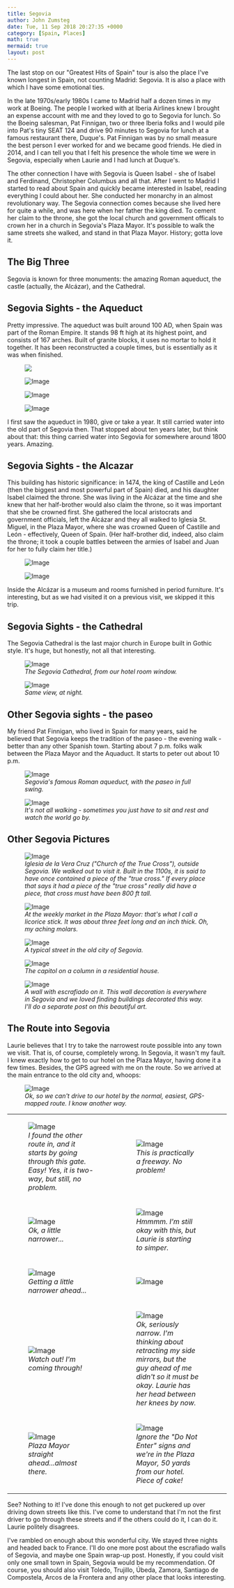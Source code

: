 ```yaml
---
title: Segovia
author: John Zumsteg
date: Tue, 11 Sep 2018 20:27:35 +0000
category: [Spain, Places]
math: true
mermaid: true
layout: post
---
```

The last stop on our "Greatest Hits of Spain" tour is also the place I've known longest in Spain, not counting Madrid: Segovia. It is also a place with which I have some emotional ties.

In the late 1970s/early 1980s I came to Madrid half a dozen times in my work at Boeing. The people I worked with at Iberia Airlines knew I brought an expense account with me and they loved to go to Segovia for lunch. So the Boeing salesman, Pat Finnigan, two or three Iberia folks and I would pile into Pat's tiny SEAT 124 and drive 90 minutes to Segovia for lunch at a famous restaurant there, Duque's. Pat Finnigan was by no small measure the best person I ever worked for and we became good friends. He died in 2014, and I can tell you that I felt his presence the whole time we were in Segovia, especially when Laurie and I had lunch at Duque's.

The other connection I have with Segovia is Queen Isabel - she of Isabel and Ferdinand, Christopher Columbus and all that. After I went to Madrid I started to read about Spain and quickly became interested in Isabel, reading everything I could about her. She conducted her monarchy in an almost revolutionary way. The Segovia connection comes because she lived here for quite a while, and was here when her father the king died. To cement her claim to the throne, she got the local church and government officals to crown her in a church in Segovia's Plaza Mayor. It's possible to walk the same streets she walked, and stand in that Plaza Mayor. History; gotta love it.
<h2>The Big Three</h2>
Segovia is known for three monuments: the amazing Roman aqueduct, the castle (actually, the Alcázar), and the Cathedral.
<h2>Segovia Sights - the Aqueduct</h2>  

Pretty impressive. The aqueduct was built around 100 AD, when Spain was part of the Roman Empire. It stands 98 ft high at its highest point, and consists of 167 arches. Built of granite blocks, it uses no mortar to hold it together. It has been reconstructed a couple times, but is essentially as it was when finished.

<figure>
	<img class = "landscape" src = "{{ "/assets/images/2018/09/DSC07767.jpg" | prepend: site.baseurl  }}"/>
	<figcaption></figcaption>
</figure>

 <figure class = "portrait">
	<img class = "portrait" src="{{"/assets/images/2018/09/DSC07787.jpg" | prepend: site.baseurl  }}" alt="Image" />
	<figcaption></figcaption>
</figure>

 <figure class = "landscape">
	<img class = "landscape" src="{{ "/assets/images/2018/09/DSC07794.jpg" | prepend: site.baseurl  }}" alt="Image" />
	<figcaption></figcaption>
</figure>

 <figure class = "landscape">
	<img class = "landscape" src="{{ "/assets/images/2018/09/DSC07799.jpg" | prepend: site.baseurl  }}" alt="Image" />
	<figcaption></figcaption>
</figure>

I first saw the aqueduct in 1980, give or take a year. It still carried water into the old part of Segovia then. That stopped about ten years later, but think about that: this thing carried water into Segovia for somewhere around 1800 years. Amazing.
<h2>Segovia Sights - the Alcazar</h2>
This building has historic significance: in 1474, the king of Castille and León (then the biggest and most powerful part of Spain) died, and his daughter Isabel claimed the throne. She was living in the Alcázar at the time and she knew that her half-brother would also claim the throne, so it was important that she be crowned first. She gathered the local aristocrats and government officials, left the Alcázar and they all walked to Iglesia St. Miguel, in the Plaza Mayor, where she was crowned Queen of Castille and León - effectively, Queen of Spain. (Her half-brother did, indeed, also claim the throne; it took a couple battles between the armies of Isabel and Juan for her to fully claim her title.)

<figure>
	<img class = "portrait" src="{{"/assets/images/2018/09/DSC05514.jpg" | prepend: site.baseurl  }}" alt="Image" />
	<figcaption></figcaption>
</figure>

<figure class = "landscape">
	<img class = "landscape" src="{{"/assets/images/2018/09/DSC05516-1.jpg" | prepend: site.baseurl  }}" alt="Image" />
	<figcaption></figcaption>
</figure>


Inside the Alcázar is a museum and rooms furnished in period furniture. It's interesting, but as we had visited it on a previous visit, we skipped it this trip.
<h2>Segovia Sights - the Cathedral</h2>
The Segovia Cathedral is the last major church in Europe built in Gothic style. It's huge, but honestly, not all that interesting.

<figure class = "landscape">
	<img class = "landscape" src="{{"/assets/images/2018/09/DSC05469.jpg" | prepend: site.baseurl  }}" alt="Image" />
	<figcaption><em>The Segovia Cathedral, from our hotel room window.</em></figcaption>
</figure>

<figure>
	<img class = "landscape" src="{{"/assets/images/2018/09/DSC06760.jpg" | prepend: site.baseurl  }}" alt="Image" />
	<figcaption><em>Same view, at night.</em></figcaption>
</figure>

<h2>Other Segovia sights - the paseo</h2>
My friend Pat Finnigan, who lived in Spain for many years, said he believed that Segovia keeps the tradition of the paseo - the evening walk - better than any other Spanish town. Starting about 7 p.m. folks walk between the Plaza Mayor and the Aquaduct. It starts to peter out about 10 p.m.

<figure class = "portrait">
	<img class = "portrait" src="{{"/assets/images/2018/09/DSC05458.jpg" | prepend: site.baseurl  }}" alt="Image" />
	<figcaption><em>Segovia's famous Roman aqueduct, with the paseo in full swing.</em></figcaption>
</figure>



<figure class = "landscape">
	<img class = "landscape" src="{{"/assets/images/2018/09/DSC05466.jpg" | prepend: site.baseurl  }}" alt="Image" />
	<figcaption><em>It's not all walking - sometimes you just have to sit and rest and watch the world go by.</em></figcaption>
</figure>


<h2>Other Segovia Pictures</h2>
<figure class = "landscape">
	<img class = "landscape" src="{{"/assets/images/2018/09/DSC05515.jpg" | prepend: site.baseurl  }}" alt="Image" />
	<figcaption><em>Iglesia de la Vera Cruz ("Church of the True Cross"), outside Segovia. We walked out to visit it. Built in the 1100s, it is said to have once contained a piece of the "true cross." If every place that says it had a piece of the "true cross" really did have a piece, that cross must have been 800 ft tall.</em></figcaption>
</figure>



<figure class = "portrait">
	<img class = "portrait" src="{{"/assets/images/2018/09/DSC06806.jpg" | prepend: site.baseurl  }}" alt="Image" />
	<figcaption><em>At the weekly market in the Plaza Mayor: that's what I call a licorice stick. It was about three feet long and an inch thick. Oh, my aching molars.</em></figcaption>
</figure>



<figure class = "portrait">
	<img class = "portrait" src="{{"/assets/images/2018/09/DSC06844.jpg" | prepend: site.baseurl  }}" alt="Image" />
	<figcaption><em>A typical street in the old city of Segovia.</em></figcaption>
</figure>



<figure class = "landscape">
	<img class = "landscape" src="{{"/assets/images/2018/09/DSC06851.jpg" | prepend: site.baseurl  }}" alt="Image" />
	<figcaption><em>The capitol on a column in a residential house.</em></figcaption>
</figure>



<figure class = "landscape">
	<img class = "landscape" src="{{"/assets/images/2018/09/DSC06863.jpg" | prepend: site.baseurl  }}" alt="Image" />
	<figcaption><em>A wall with escrafiado on it. This wall decoration is everywhere in Segovia and we loved finding buildings decorated this way. I'll do a separate post on this beautiful art.</em></figcaption>
</figure>


<h2>The Route into Segovia</h2>
Laurie believes that I try to take the narrowest route possible into any town we visit. That is, of course, completely wrong. In Segovia, it wasn't my fault. I knew exactly how to get to our hotel on the Plaza Mayor, having done it a few times. Besides, the GPS agreed with me on the route. So we arrived at the main entrance to the old city and, whoops:

<figure class = "portrait">
	<img class = "portrait" src="{{"/assets/images/2018/09/DSC05463.jpg" | prepend: site.baseurl  }}" alt="Image" />
	<figcaption><em>Ok, so we can't drive to our hotel by the normal, easiest, GPS-mapped route. I know another way.</em></figcaption>
</figure>


<table>
<tbody>
<tr>
<td>

<figure class = "portrait-two-column-table">
	<img src="{{"/assets/images/2018/09/DSC05542.jpg" | prepend: site.baseurl  }}" alt="Image" />
	<figcaption><em>I found the other route in, and it starts by going through this gate. Easy! Yes, it is two-way, but still, no problem.</em></figcaption>
</figure>

</td>
<td>

<figure class = "portrait-two-column-table">
	<img src="{{"/assets/images/2018/09/DSC05545.jpg" | prepend: site.baseurl  }}" alt="Image" />
	<figcaption><em>This is practically a freeway. No problem!</em></figcaption>
</figure>

</td>
<td></td>
</tr>
<tr>
<td>

<figure class = "portrait-two-column-table">
	<img src="{{"/assets/images/2018/09/DSC05549.jpg" | prepend: site.baseurl  }}" alt="Image" />
	<figcaption><em>Ok, a little narrower...</em></figcaption>
</figure>

</td>
<td>

<figure class = "portrait-two-column-table">
	<img src="{{"/assets/images/2018/09/DSC05551.jpg" | prepend: site.baseurl  }}" alt="Image" />
	<figcaption><em>Hmmmm. I'm still okay with this, but Laurie is starting to simper.</em></figcaption>
</figure>

</td>
</tr>
<tr>
<td>

<figure class = "portrait-two-column-table">
	<img src="{{"/assets/images/2018/09/DSC05554.jpg" | prepend: site.baseurl  }}" alt="Image" />
	<figcaption><em>Getting a little narrower ahead...</em></figcaption>
</figure>

</td>
<td><figure class = "portrait-two-column-table">
	<img src="{{"/assets/images/2018/09/DSC05555.jpg" | prepend: site.baseurl  }}" alt="Image" />
	<figcaption></figcaption>
</figure>

</td>
</tr>
<tr>
<td>

<figure class = "portrait-two-column-table">
	<img src="{{"/assets/images/2018/09/DSC05556.jpg" | prepend: site.baseurl  }}" alt="Image" />
	<figcaption><em>Watch out! I'm coming through!</em></figcaption>
</figure>

</td>
<td>

<figure class = "portrait-two-column-table">
	<img src="{{"/assets/images/2018/09/DSC05560.jpg" | prepend: site.baseurl  }}" alt="Image" />
	<figcaption><em>Ok, seriously narrow. I'm thinking about retracting my side mirrors, but the guy ahead of me didn't so it must be okay. Laurie has her head between her knees by now.</em></figcaption>
</figure>

</td>
</tr>
<tr>
<td>

<figure class = "portrait-two-column-table">
	<img src="{{"/assets/images/2018/09/DSC05563.jpg" | prepend: site.baseurl  }}" alt="Image" />
	<figcaption><em>Plaza Mayor straight ahead...almost there.</em></figcaption>
</figure>

</td>
<td>

<figure class = "portrait-two-column-table">
	<img src="{{"/assets/images/2018/09/DSC05564.jpg" | prepend: site.baseurl  }}" alt="Image" />
	<figcaption><em>Ignore the "Do Not Enter" signs and we're in the Plaza Mayor, 50 yards from our hotel. Piece of cake!</em></figcaption>
</figure>

</td>
</tr>
</tbody>
</table>
See? Nothing to it! I've done this enough to not get puckered up over driving down streets like this. I've come to understand that I'm not the first driver to go through these streets and if the others could do it, I can do it. Laurie politely disagrees.

I've rambled on enough about this wonderful city. We stayed three nights and headed back to France. I'll do one more post about the escrafiado walls of Segovia, and maybe one Spain wrap-up post. Honestly, if you could visit only one small town in Spain, Segovia would be my recommendation. Of course, you should also visit Toledo, Trujillo, Úbeda, Zamora, Santiago de Compostela, Arcos de la Frontera and any other place that looks interesting.

 
